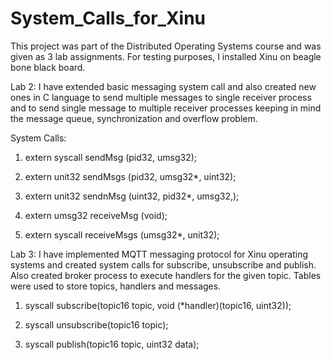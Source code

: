 # System_Calls_for_Xinu

This project was part of the Distributed Operating Systems course and was given as 3 lab assignments. For testing purposes, I installed Xinu on beagle bone black board. 


Lab 2: I have extended basic messaging system call and also created new ones in C language to send multiple messages to single receiver process and to send single message to multiple receiver processes keeping in mind the message queue, synchronization and overflow problem. 

System Calls: 

1. extern syscall sendMsg (pid32, umsg32); 

2. extern unit32 sendMsgs (pid32, umsg32*, uint32);

3. extern unit32 sendnMsg (uint32, pid32*, umsg32,); 

4. extern umsg32 receiveMsg (void); 

5. extern syscall receiveMsgs (umsg32*, unit32);



Lab 3: I have implemented MQTT messaging protocol for Xinu operating systems and created system calls for subscribe, unsubscribe and publish. Also created broker process to execute handlers for the given topic. Tables were used to store topics, handlers and messages.

1. syscall subscribe(topic16 topic, void (*handler)(topic16, uint32)); 

2. syscall unsubscribe(topic16 topic); 

3. syscall publish(topic16 topic, uint32 data);
